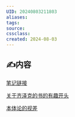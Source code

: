 ```yaml
---
UID: 20240803211803 
aliases: 
tags: 
source: 
cssclass: 
created: 2024-08-03
---
```


## ✍内容

[笔记链接](/笔记/document.pdf)

<a href="/笔记/Obsidian笔记/2024-07-11.html" target="_self">关于齐泽克的书的有趣开头</a>

<a href="/笔记/Obsidian笔记/本体论的视差.html" target="_self">本体论的视差</a>